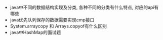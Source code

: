 - java中不同的数据结构实现及分类, 各种不同的分类有什么特点, 对应的api有哪些
- java优先队列保存的数据需要实现cmp接口
- System.arraycopy 和 Arrays.copyof有什么区别
- java中HashMap的面试题

